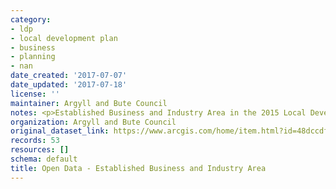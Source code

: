 ```yaml
---
category:
- ldp
- local development plan
- business
- planning
- nan
date_created: '2017-07-07'
date_updated: '2017-07-18'
license: ''
maintainer: Argyll and Bute Council
notes: <p>Established Business and Industry Area in the 2015 Local Development Plan</p>
organization: Argyll and Bute Council
original_dataset_link: https://www.arcgis.com/home/item.html?id=48dccdf221ba41f3b1d7f8b1d619183b
records: 53
resources: []
schema: default
title: Open Data - Established Business and Industry Area
---
```

